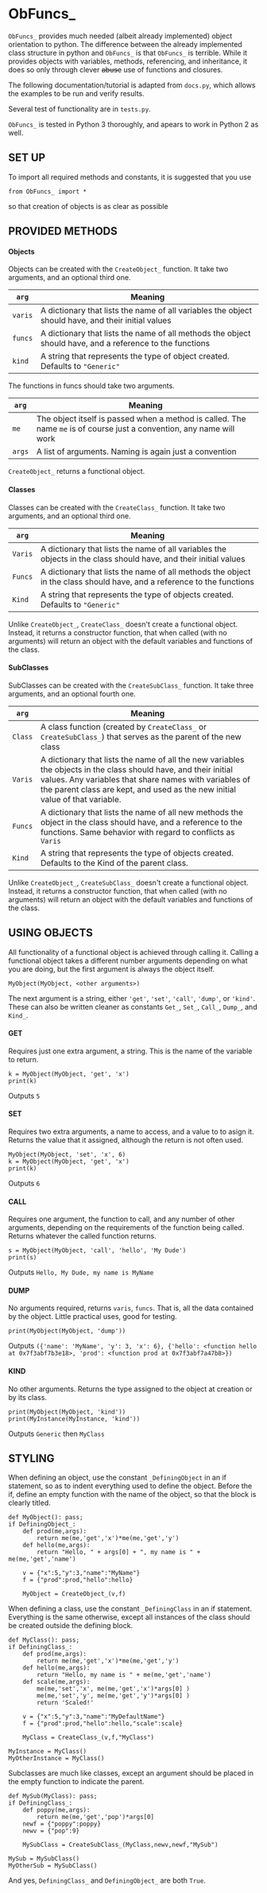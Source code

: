 # ObFuncs_
`ObFuncs_` provides much needed (albeit already implemented) object orientation to python.
The difference between the already implemented class structure in python and `ObFuncs_` is that `ObFuncs_` is terrible.
While it provides objects with variables, methods, referencing, and inheritance, it does so only through clever ~~abuse~~ use of functions and closures.

The following documentation/tutorial is adapted from `docs.py`, which allows the examples to be run and verify results.

Several test of functionality are in `tests.py`.

`ObFuncs_` is tested in Python 3 thoroughly, and apears to work in Python 2 as well.

## SET UP
To import all required methods and constants, it is suggested that you use
```python3
from ObFuncs_ import *
```
so that creation of objects is as clear as possible

## PROVIDED METHODS

#### Objects
Objects can be created with the `CreateObject_` function.
It take two arguments, and an optional third one.

`arg` | Meaning
------- | -------
`varis` | A dictionary that lists the name of all variables the object should have, and their initial values
`funcs` | A dictionary that lists the name of all methods the object should have, and a reference to the functions
`kind` | A string that represents the type of object created. Defaults to `"Generic"`
	
The functions in funcs should take two arguments.

`arg` | Meaning
----- | -------
`me` | The object itself is passed when a method is called. The name `me` is of course just a convention, any name will work
`args` | A list of arguments. Naming is again just a convention


`CreateObject_` returns a functional object.

#### Classes
Classes can be created with the `CreateClass_` function.
It take two arguments, and an optional third one.

`arg` | Meaning
----- | -------
`Varis` | A dictionary that lists the name of all variables the objects in the class should have, and their initial values
`Funcs` | A dictionary that lists the name of all methods the object in the class should have, and a reference to the functions
`Kind` | A string that represents the type of objects created. Defaults to `"Generic"`
 	
Unlike `CreateObject_`, `CreateClass_` doesn't create a functional object. Instead, it returns a constructor function, that when called (with no arguments) will return an object with the default variables and functions of the class.

#### SubClasses
SubClasses can be created with the `CreateSubClass_` function.
It take three arguments, and an optional fourth one.

`arg` | Meaning
----- | -------
`Class` | A class function (created by `CreateClass_` or `CreateSubClass_`) that serves as the parent of the new class
`Varis` | A dictionary that lists the name of all the new variables the objects in the class should have, and their initial values. Any variables that share names with variables of the parent class are kept, and used as the new initial value of that variable.
`Funcs` | A dictionary that lists the name of all new methods the object in the class should have, and a reference to the functions. Same behavior with regard to conflicts as `Varis`
`Kind` | A string that represents the type of objects created. Defaults to the Kind of the parent class.
 	
Unlike `CreateObject_`, `CreateSubClass_` doesn't create a functional object. Instead, it returns a constructor function, that when called (with no arguments) will return an object with the default variables and functions of the class.




## USING OBJECTS
All functionality of a functional object is achieved through calling it. Calling a functional object takes a different number arguments depending on what you are doing, but the first argument is always the object itself.
```python3
MyObject(MyObject, <other arguments>)
```
The next argument is a string, either `'get'`, `'set'`, `'call'`, `'dump'`, or `'kind'`.\
These can also be written cleaner as constants `Get_`, `Set_`, `Call_`, `Dump_`, and `Kind_`. 

#### GET
Requires just one extra argument, a string. This is the name of the variable to return.
```python3
k = MyObject(MyObject, 'get', 'x')
print(k)
```
Outputs `5`

#### SET
Requires two extra arguments, a name to access, and a value to to asign it. Returns the value that it assigned, although the return is not often used.
```python3
MyObject(MyObject, 'set', 'x', 6)
k = MyObject(MyObject, 'get', 'x')
print(k)
```
Outputs `6`

#### CALL
Requires one argument, the function to call, and any number of other arguments, depending on the requirements of the function being called. Returns whatever the called function returns.
```python3
s = MyObject(MyObject, 'call', 'hello', 'My Dude')
print(s)
```
Outputs `Hello, My Dude, my name is MyName`

#### DUMP
No arguments required, returns `varis`, `funcs`. That is, all the data contained by the object. Little practical uses, good for testing.

```python3
print(MyObject(MyObject, 'dump'))
```
Outputs `({'name': 'MyName', 'y': 3, 'x': 6}, {'hello': <function hello at 0x7f3abf7b3e18>, 'prod': <function prod at 0x7f3abf7a47b8>})`

#### KIND
No other arguments. Returns the type assigned to the object at creation or by its class.
```python3
print(MyObject(MyObject, 'kind'))
print(MyInstance(MyInstance, 'kind'))
```

Outputs `Generic` then `MyClass`







## STYLING
When defining an object, use the constant `_DefiningObject` in an if statement, so as to indent everything used to define the object. Before the if, define an empty function with the name of the object, so that the block is clearly titled.

```python3
def MyObject(): pass;
if DefiningObject_:
	def prod(me,args):
		return me(me,'get','x')*me(me,'get','y')
	def hello(me,args):
		return "Hello, " + args[0] + ", my name is " + me(me,'get','name')

	v = {"x":5,"y":3,"name":"MyName"}
	f = {"prod":prod,"hello":hello}

	MyObject = CreateObject_(v,f)
```


When defining a class, use the constant `_DefiningClass` in an if statement. Everything is the same otherwise, except all instances of the class should be created outside the defining block.


```python3
def MyClass(): pass;
if DefiningClass_:
	def prod(me,args):
		return me(me,'get','x')*me(me,'get','y')
	def hello(me,args):
		return "Hello, my name is " + me(me,'get','name')
	def scale(me,args):
		me(me,'set','x', me(me,'get','x')*args[0] )
		me(me,'set','y', me(me,'get','y')*args[0] )
		return 'Scaled!'

	v = {"x":5,"y":3,"name":"MyDefaultName"}
	f = {"prod":prod,"hello":hello,"scale":scale}

	MyClass = CreateClass_(v,f,"MyClass")

MyInstance = MyClass()
MyOtherInstance = MyClass()
```


Subclasses are much like classes, except an argument should be placed in the empty function to indicate the parent.

```python3
def MySub(MyClass): pass;
if DefiningClass_:
	def poppy(me,args):
		return me(me,'get','pop')*args[0]
	newf = {"poppy":poppy}
	newv = {"pop":9}

	MySubClass = CreateSubClass_(MyClass,newv,newf,"MySub")

MySub = MySubClass()
MyOtherSub = MySubClass()
```

And yes, `DefiningClass_` and `DefiningObject_` are both `True`.
